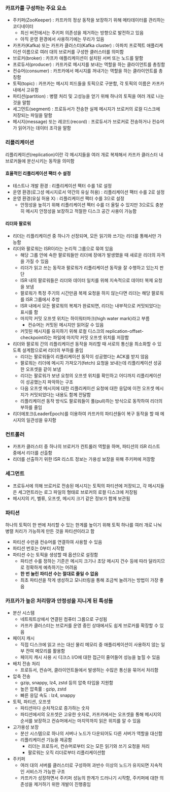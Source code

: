 ### 카프카를 구성하는 주요 요소

* 주키퍼(ZooKeeper) : 카프카의 정상 동작을 보장하기 위해 메타데이터를 관리하는 코디네이터
    * 최신 버전에서는 주키퍼 의존성을 제거하는 방향으로 발전하고 있음
    * 아직 운영 환경에서 사용하기에는 무리가 있음
* 카프카(Kafka) 또는 카프카 클러스터(Kafka cluster) : 아파치 프로젝트 애플리케이션 이름으로 여러 대의 브로커를 구성한 클러스터를 의미함
* 브로커(broker) : 카프카 애플리케이션이 설치된 서버 또는 노드를 말함
* 프로듀서(producer) : 카프카로 메시지를 보내는 역할을 하는 클라이언트를 총칭함
* 컨슈머(consumer) : 카프카에서 메시지를 꺼내가는 역할을 하는 클라이언트를 총칭함
* 토픽(topic) : 카프카는 메시지 피드들을 토픽으로 구분함, 각 토픽의 이름은 카프카 내에서 고유함
* 파티션(partition) : 병렬 처리 및 고성능을 얻기 위해 하나의 토픽을 여러 개로 나눈 것을 말함
* 세그먼트(segment) : 프로듀서가 전송한 실제 메시지가 브로커의 로컬 디스크에 저장되는 파일을 말함
* 메시지(message) 또는 레코드(record) : 프로듀서가 브로커로 전송하거나 컨슈머가 읽어가는 데이터 조각을 말함

### 리플리케이션

리플리케이션(replication)이란 각 메시지들을 여러 개로 복제해서 카프카 클러스터 내 브로커들에 분산시키는 동작을 의미함

#### 효율적인 리플리케이션 팩터 수 설정

* 테스트나 개발 환경 : 리플리케이션 팩터 수를 1로 설정
* 운영 환경(로그성 메시지로서 약간의 유실 허용) : 리플리케이션 팩터 수를 2로 설정
* 운영 환경(유실 허용 X) : 리플리케이션 팩터 수를 3으로 설정
    * 안정성을 높히기 위해 리플리케이션 펙터 수를 더 올릴 수 있지만 3으로도 충분히 메시지 안정성을 보장하고 적절한 디스크 공간 사용이 가능함

#### 리더와 팔로워

* 리더는 리플리케이션 중 하나가 선정되며, 모든 읽기와 쓰기는 리더를 통해서만 가능함
* 리더와 팔로워는 ISR이라는 논리적 그룹으로 묶여 있음
  * 해당 그룹 안에 속한 팔로워들만 리더에 장애가 발생했을 때 새로운 리더의 자격을 가질 수 있음
  * 리더가 읽고 쓰는 동작과 팔로워가 리플리케이션 동작을 잘 수행하고 있는지 판단
  * ISR 내의 팔로워들은 리더와 데이터 일치를 위헤 지속적으로 데이터 복제 요청을 보냄
  * 팔로워가 특정 주기의 시간만큼 복제 요청을 하지 않는다면 리더는 해당 팔로워를 ISR 그룹에서 추방
  * ISR 내에서 모든 팔로워의 복제가 완료되면, 리더는 내부적으로 커밋되었다는 표시를 함
  * 마지막 커밋 오프셋 위치는 하이워터마크(high water mark)라고 부름
    * 컨슈머는 커밋된 메시지만 읽어갈 수 있음
  * 커밋된 메시지를 유지하기 위해 로컬 디스크의 replication-offset-checkpoint라는 파일에 마지막 커밋 오프셋 위치를 저장함
* 리더와 팔로워 간의 리플리케이션 동작을 처리할 때 서로의 통신을 최소화할 수 있도록 설계함으로써 리더의 부하를 줄임
  * 리더는 팔로워들이 리플리케이션 동작이 성공했다는 ACK를 받지 않음
  * 팔로워는 리더에 메시지 가져오기(fetch) 요청을 보내는데 리플리케이션 성공한 오프셋을 같이 보냄
  * 리더는 팔로워가 보낸 요청의 오프셋 위치를 확인하고 어디까지 리플리케이션이 성공했는지 파악하는 구조
  * 다음 오프셋 메시지에 대한 리플리케이션 요청에 대한 응답에 이전 오프셋 메시지가 커밋되었다는 내용도 함께 전달함
  * 리플리케이션 동작 방식도 팔로워들이 풀(pull)하는 방식으로 동작하여 리더의 부하를 줄임
* 리더에포크(LeaderEpoch)를 이용하여 카프카의 파티션들이 복구 동작을 할 때 메시지의 일관성을 유지함

### 컨트롤러

* 카프카 클러스터 중 하나의 브로커가 컨트롤러 역할을 하며, 파티션의 ISR 리스트 중에서 리더를 선출함
* 리더를 선출하기 위한 ISR 리스트 정보는 가용성 보장을 위해 주키퍼에 저장함

### 세그먼트

* 프로듀서에 의해 브로커로 전송된 메시지는 토픽의 파티션에 저장되고, 각 메시지들은 세그먼트라는 로그 파일의 형태로 브로커의 로컬 디스크에 저장됨
* 메시지의 키, 벨류, 오프셋, 메시지 크기 같은 정보가 함께 보관됨

### 파티션

하나의 토픽이 한 번에 처리할 수 있는 한계를 높이기 위해 토픽 하나를 여러 개로 나눠 병렬 처리가 가능하게 만든 것을 파티션이라고 함

* 파티션 수만큼 컨슈머를 연결하여 사용할 수 있음
* 파티션 번호는 0부터 시작함
* 파티션 수는 토픽을 생성할 때 욥션으로 설정함
    * 파티션 수를 정하는 기준은 메시지 크기나 초당 메시지 건수 등에 따라 달라지므로 정확하게 예측하기는 어려움
    * **한 번 늘린 파티션 수는 절대로 줄일 수 없음**
    * 최초 파티션을 작게 생성하고 모니터링을 통해 조금씩 늘려가는 방법이 가장 좋음

### 카프카가 높은 처리량과 안정성을 지니게 된 특성들

* 분산 시스템
    * 네트워트상에서 연결된 컴퓨터 그룹으로 구성됨
    * 카프카 클러스터는 브로커를 운영 중인 상태에서도 쉽게 브로커를 확장할 수 있음
* 페이지 캐시
    * 직접 디스크에 읽고 쓰는 대신 물리 메모리 중 애플리케이션이 사용하지 않는 일부 잔여 메모리를 활용함
    * 페이지 캐시 사용 시 디크스 I/O에 대한 접근이 줄어들어 성능을 높힐 수 있음
* 배치 전송 처리
    * 프로듀서, 컨슈머, 클라이언트들에서 발생하는 수많은 통신을 묶어서 처리함
* 압축 전송
    * gzip, snappy, lz4, zstd 등의 압축 타입을 지원함
    * 높은 압축률 : gzip, zstd
    * 빠른 응답 속도 : lz4, snappy
* 토픽, 파티션, 오프셋
    * 파티션마다 순처적으로 증가하는 숫자
    * 파티션에서의 오프셋은 고유한 숫자로, 카프카에서는 오프셋을 통해 메시지의 순서를 보장하고 컨슈머에서는 마지막까지 읽은 위치를 알 수 있음
* 고가용성 보장
    * 분산 시스템으로 하나의 서버나 노드가 다운되어도 다른 서버가 역할을 대신함
    * 리플리케이션 기능을 제공함
        * 리더는 프로듀서, 컨슈머로부터 오는 모든 읽기와 쓰기 요청을 처리
        * 팔로워는 오직 리더로부터 리플리케이션함
* 주키퍼
    * 여러 대의 서버를 클러스터로 구성하여 과반수 이상의 노드가 유지되면 지속적인 서비스가 가능한 구조
    * 카프카가 성장하면서 주키퍼 성능의 한계가 드러나기 시작함, 주키퍼에 대한 의존성을 제거하기 위한 개발이 진행중임
